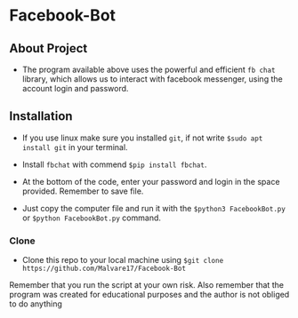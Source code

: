 # Facebook-Bot

## About Project
- The program available above uses the powerful and efficient `fb chat` library, which allows us to interact with facebook messenger, using the account login and password.

## Installation

- If you use linux make sure you installed `git`, if not write `$sudo apt install git` in your terminal.

- Install `fbchat` with commend `$pip install fbchat`.

- At the bottom of the code, enter your password and login in the space provided. Remember to save file.

- Just copy the computer file and run it with the `$python3 FacebookBot.py` or `$python FacebookBot.py` command.

### Clone

- Clone this repo to your local machine using `$git clone https://github.com/Malvare17/Facebook-Bot`

Remember that you run the script at your own risk. Also remember that the program was created for educational purposes and the author is not obliged to do anything
